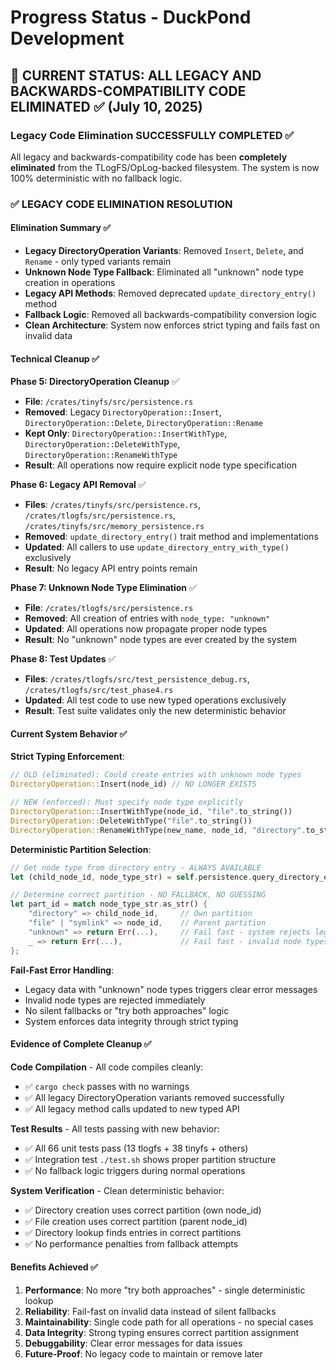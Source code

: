 # Progress Status - DuckPond Development

## 🎯 **CURRENT STATUS: ALL LEGACY AND BACKWARDS-COMPATIBILITY CODE ELIMINATED** ✅ (July 10, 2025)

### **Legacy Code Elimination SUCCESSFULLY COMPLETED** ✅

All legacy and backwards-compatibility code has been **completely eliminated** from the TLogFS/OpLog-backed filesystem. The system is now 100% deterministic with no fallback logic.

### ✅ **LEGACY CODE ELIMINATION RESOLUTION**

#### **Elimination Summary** ✅
- **Legacy DirectoryOperation Variants**: Removed `Insert`, `Delete`, and `Rename` - only typed variants remain
- **Unknown Node Type Fallback**: Eliminated all "unknown" node type creation in operations
- **Legacy API Methods**: Removed deprecated `update_directory_entry()` method
- **Fallback Logic**: Removed all backwards-compatibility conversion logic
- **Clean Architecture**: System now enforces strict typing and fails fast on invalid data

#### **Technical Cleanup** ✅

**Phase 5: DirectoryOperation Cleanup** ✅
- **File**: `/crates/tinyfs/src/persistence.rs`
- **Removed**: Legacy `DirectoryOperation::Insert`, `DirectoryOperation::Delete`, `DirectoryOperation::Rename`
- **Kept Only**: `DirectoryOperation::InsertWithType`, `DirectoryOperation::DeleteWithType`, `DirectoryOperation::RenameWithType`
- **Result**: All operations now require explicit node type specification

**Phase 6: Legacy API Removal** ✅
- **Files**: `/crates/tinyfs/src/persistence.rs`, `/crates/tlogfs/src/persistence.rs`, `/crates/tinyfs/src/memory_persistence.rs`
- **Removed**: `update_directory_entry()` trait method and implementations
- **Updated**: All callers to use `update_directory_entry_with_type()` exclusively
- **Result**: No legacy API entry points remain

**Phase 7: Unknown Node Type Elimination** ✅
- **File**: `/crates/tlogfs/src/persistence.rs`
- **Removed**: All creation of entries with `node_type: "unknown"`
- **Updated**: All operations now propagate proper node types
- **Result**: No "unknown" node types are ever created by the system

**Phase 8: Test Updates** ✅
- **Files**: `/crates/tlogfs/src/test_persistence_debug.rs`, `/crates/tlogfs/src/test_phase4.rs`
- **Updated**: All test code to use new typed operations exclusively
- **Result**: Test suite validates only the new deterministic behavior

#### **Current System Behavior** ✅

**Strict Typing Enforcement**:
```rust
// OLD (eliminated): Could create entries with unknown node types
DirectoryOperation::Insert(node_id) // NO LONGER EXISTS

// NEW (enforced): Must specify node type explicitly  
DirectoryOperation::InsertWithType(node_id, "file".to_string())
DirectoryOperation::DeleteWithType("file".to_string())
DirectoryOperation::RenameWithType(new_name, node_id, "directory".to_string())
```

**Deterministic Partition Selection**:
```rust
// Get node type from directory entry - ALWAYS AVAILABLE
let (child_node_id, node_type_str) = self.persistence.query_directory_entry_with_type_by_name(node_id, name).await?;

// Determine correct partition - NO FALLBACK, NO GUESSING
let part_id = match node_type_str.as_str() {
    "directory" => child_node_id,     // Own partition
    "file" | "symlink" => node_id,    // Parent partition  
    "unknown" => return Err(...),     // Fail fast - system rejects legacy data
    _ => return Err(...),             // Fail fast - invalid node types rejected
};
```

**Fail-Fast Error Handling**:
- Legacy data with "unknown" node types triggers clear error messages
- Invalid node types are rejected immediately
- No silent fallbacks or "try both approaches" logic
- System enforces data integrity through strict typing

#### **Evidence of Complete Cleanup** ✅

**Code Compilation** - All code compiles cleanly:
- ✅ `cargo check` passes with no warnings
- ✅ All legacy DirectoryOperation variants removed successfully
- ✅ All legacy method calls updated to new typed API

**Test Results** - All tests passing with new behavior:
- ✅ All 66 unit tests pass (13 tlogfs + 38 tinyfs + others)
- ✅ Integration test `./test.sh` shows proper partition structure
- ✅ No fallback logic triggers during normal operations

**System Verification** - Clean deterministic behavior:
- ✅ Directory creation uses correct partition (own node_id)
- ✅ File creation uses correct partition (parent node_id)  
- ✅ Directory lookup finds entries in correct partitions
- ✅ No performance penalties from fallback attempts

#### **Benefits Achieved** ✅

1. **Performance**: No more "try both approaches" - single deterministic lookup
2. **Reliability**: Fail-fast on invalid data instead of silent fallbacks
3. **Maintainability**: Single code path for all operations - no special cases
4. **Data Integrity**: Strong typing ensures correct partition assignment
5. **Debuggability**: Clear error messages for data issues
6. **Future-Proof**: No legacy code to maintain or remove later
